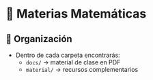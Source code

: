 # 📘 Materias Matemáticas

## 📌 Organización
- Dentro de cada carpeta encontrarás:
  - `docs/` → material de clase en PDF
  - `material/` → recursos complementarios  
